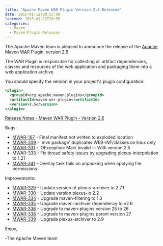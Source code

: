 ```yaml
---
title: "Apache Maven WAR Plugin Version 2.6 Released"
date: 2015-01-12T20:55:00
lastmod: 2015-01-12T20:55
categories:
  - Maven
  - Maven-Plugin-Releases
---
```

The Apache Maven team is pleased to announce the release of the 
[Apache Maven WAR Plugin, version 2.6](http://maven.apache.org/plugins/maven-war-plugin/).

The WAR Plugin is responsible for collecting all artifact dependencies, classes
and resources of the web application and packaging them into a web application
archive.

You should specify the version in your project's plugin configuration:

```xml
<plugin>
  <groupId>org.apache.maven.plugins</groupId>
  <artifactId>maven-war-plugin</artifactId>
  <version>2.6</version>
</plugin>
```

<!-- more -->

[Release Notes - Maven WAR Plugin - Version 2.6](https://issues.apache.org/jira/secure/ReleaseNote.jspa?projectId=12318121&version=12331757)

Bugs:

 * [MWAR-167](https://issues.apache.org/jira/browse/MWAR-167) - Final manifest not written to exploded location
 * [MWAR-309](https://issues.apache.org/jira/browse/MWAR-309) - 'mvn package' duplicates WEB-INF/classes on linux only
 * [MWAR-331](https://issues.apache.org/jira/browse/MWAR-331) - IOException: Mark invalid -- With version 2.5
 * [MWAR-333](https://issues.apache.org/jira/browse/MWAR-333) - Fix thread safety issues by upgrading plexus-interpolation to 1.21
 * [MWAR-341](https://issues.apache.org/jira/browse/MWAR-341) - Overlay task fails on unpacking when applying file permissions

Improvements:

 * [MWAR-329](https://issues.apache.org/jira/browse/MWAR-329) - Update version of plexus-archiver to 2.7.1
 * [MWAR-330](https://issues.apache.org/jira/browse/MWAR-330) - Update version plexus-io 2.2
 * [MWAR-334](https://issues.apache.org/jira/browse/MWAR-334) - Upgrade maven-filtering to 1.3
 * [MWAR-335](https://issues.apache.org/jira/browse/MWAR-335) - Upgrade maven-archiver dependency to v2.6
 * [MWAR-336](https://issues.apache.org/jira/browse/MWAR-336) - Upgrade to maven-plugins version 25 to 26
 * [MWAR-338](https://issues.apache.org/jira/browse/MWAR-338) - Upgrade to maven-plugins parent version 27
 * [MWAR-339](https://issues.apache.org/jira/browse/MWAR-339) - Upgrade plexus-archiver to 2.9

Enjoy,

-The Apache Maven team

